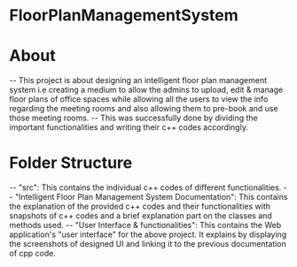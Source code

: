 # FloorPlanManagementSystem
# About 
-- This project is about designing an intelligent floor plan management system i.e creating a medium to allow the admins to upload, edit & manage floor plans of office spaces while allowing all the users to view the info regarding the meeting rooms and also allowing them to pre-book and use those meeting rooms.
-- This was successfully done by dividing the important functionalities and writing their c++ codes accordingly.

# Folder Structure
-- "src": 
   This contains the individual c++ codes of different functionalities.
-- "Intelligent Floor Plan Management System Documentation":
   This contains the explanation of the provided c++ codes and their functionalities with snapshots of c++ codes and a brief 
   explanation part on the classes and methods used.
-- "User Interface & functionalities":
   This contains the Web application's "user interface" for the above project. It explains by displaying the screenshots of 
   designed UI and linking it to the previous documentation of cpp code. 
